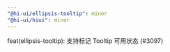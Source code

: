 ```yaml
---
"@hi-ui/ellipsis-tooltip": minor
"@hi-ui/hiui": minor
---
```


feat(ellipsis-tooltip): 支持标记 Tooltip 可用状态 (#3097)
